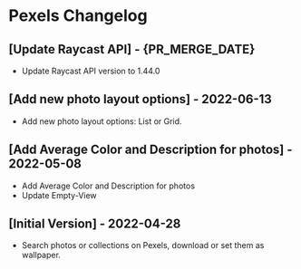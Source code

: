 # Pexels Changelog

## [Update Raycast API] - {PR_MERGE_DATE}

- Update Raycast API version to 1.44.0

## [Add new photo layout options] - 2022-06-13

- Add new photo layout options: List or Grid.

## [Add Average Color and Description for photos] - 2022-05-08

- Add Average Color and Description for photos
- Update Empty-View

## [Initial Version] - 2022-04-28

- Search photos or collections on Pexels, download or set them as wallpaper.
